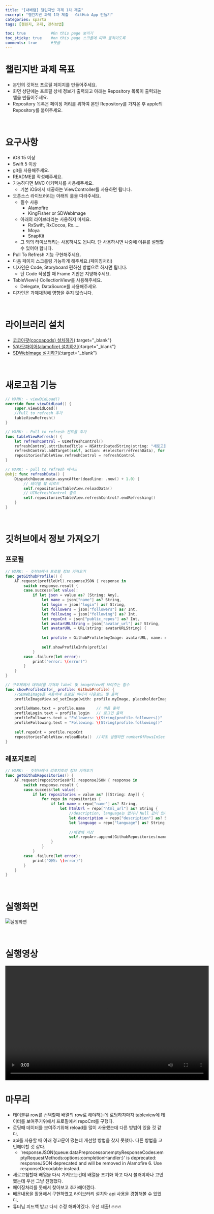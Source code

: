 ```yaml
---
title: "[내배캠] 챌린지반 과제 1차 제출"
excerpt: "챌린지반 과제 1차 제출 - GitHub App 만들기" 
categories: sparta
tags: [챌린지, 과제, 깃허브앱]

toc: true           #On this page 보이기 
toc_sticky: true    #on this page 스크롤에 따라 움직이도록 
comments: true      #댓글
---
```


# 챌린지반 과제 목표 
- 본인의 깃허브 프로필 페이지를 만들어주세요. 
- 화면 상단에는 프로필 상세 정보가 출력되고 아래는 Repository 목록이 출력되는 앱을 만들어주세요. 
- Repository 목록은 페이징 처리를 위하여 본인 Repository를 가져온 후 apple의 Repository를 붙여주세요. 

<br>

# 요구사항 
- iOS 15 이상 
- Swift 5 이상 
- git을 사용해주세요. 
- README를 작성해주세요. 
- 가능하다면 MVC 아키텍처를 사용해주세요. 
    - 기본 iOS에서 제공하는 ViewController를 사용하면 됩니다. 
- 오픈소스 라이브러리는 아래의 룰을 따라주세요. 
    - 필수 사용 
        - Alamofire 
        - KingFisher or SDWebImage 
    - 아래의 라이브러리는 사용하지 마세요.
        - RxSwift, RxCocoa, Rx..... 
        - Moya
        - SnapKit 
    - 그 외의 라이브러리는 사용하셔도 됩니다. 단 사용하시면 나중에 이유를 설명할 수 있어야 합니다.
- Pull To Refresh 기능 구현해주세요. 
- 다음 페이지 스크롤링 가능하게 해주세요.(페이징처리)
- 디자인은 Code, Storyboard 편하신 방법으로 하시면 됩니다. 
    - 단 Code 작성할 때 Frame 기반은 지양해주세요. 
- TableView나 CollectionView를 사용해주세요. 
    - Delegate, DataSource를 사용해주세요. 
- 디자인은 과제채점에 영향을 주지 않습니다. 

<br>

# 라이브러리 설치 
- [코코아팟(cocoapods) 설치하기](https://limlogging.github.io/UIKit/cocoapods/){:target="_blank"} 
- [알라모파이어(alamofire) 설치하기](https://limlogging.github.io/UIKit/alamofire/){:target="_blank"} 
- [SDWebImage 설치하기](https://limlogging.github.io/UIKit/SDWebImage/){:target="_blank"} 

<br>

# 새로고침 기능 

```swift 
// MARK: - viewDidLoad()
override func viewDidLoad() {
    super.viewDidLoad()
    //Pull to refresh 추가
    tableViewRefresh()
}

// MARK: - Pull to refresh 컨트롤 추가
func tableViewRefresh() {
    let refreshControl = UIRefreshControl()
    refreshControl.attributedTitle = NSAttributedString(string: "새로고침")
    refreshControl.addTarget(self, action: #selector(refreshData), for: .valueChanged)
    repositoriesTableView.refreshControl = refreshControl
}

// MARK: - pull to refresh 메서드
@objc func refreshData() {
    DispatchQueue.main.asyncAfter(deadline: .now() + 1.0) {
        // 테이블 뷰 리로드
        self.repositoriesTableView.reloadData()
        // UIRefreshControl 종료
        self.repositoriesTableView.refreshControl?.endRefreshing()
    }
}
```

<br>

# 깃허브에서 정보 가져오기 
## 프로필 
```swift 
// MARK: - 깃허브에서 프로필 정보 가져오기
func getGithubProfile() {
    AF.request(profileUrl).responseJSON { response in
        switch response.result {
        case.success(let value):
            if let json = value as? [String: Any],
                let name = json["name"] as? String,
                let login = json["login"] as? String,
                let followers = json["followers"] as? Int,
                let following = json["following"] as? Int,
                let repoCnt = json["public_repos"] as? Int,
                let avatarURLString = json["avatar_url"] as? String,
                let avatarURL = URL(string: avatarURLString) {
                
                let profile = GithubProfile(myImage: avatarURL, name: name, login: login, followers: followers, following: following, repoCnt: repoCnt)
                
                self.showProfileInfo(profile)                    
            }
        case .failure(let error):
            print("error: \(error)")
        }
    }
}

// 구조체에서 데이터를 가져와 label 및 imageView에 보여주는 함수
func showProfileInfo(_ profile: GithubProfile) {
    //SDWebImage를 사용하여 프로필 이미지 다운로드 및 출력
    profileImageView.sd_setImage(with: profile.myImage, placeholderImage: nil, options: [], completed: nil)
    
    profileName.text = profile.name     // 이름 출력
    profileLogin.text = profile.login   // 로그인 출력
    profileFollowers.text = "Followers: \(String(profile.followers))"   //followers
    profileFollowing.text = "Following: \(String(profile.following))"   //following
    
    self.repoCnt = profile.repoCnt
    repositoriesTableView.reloadData()  //최초 실행하면 numberOfRowsInSection를 먼저 실행하고 깃허브 데이터를 받아와서 row 수가 0임, row수를 깃허브 repo수 만큼 보이도록 새로고침 추가
}
```

## 레포지토리 

```swift 
// MARK: - 깃허브에서 리포지토리 정보 가져오기
func getGithubRepositories() {
    AF.request(repositoriesUrl).responseJSON { response in
        switch response.result {
        case.success(let value):
            if let repositories = value as? [[String: Any]] {
                for repo in repositories {
                    if let name = repo["name"] as? String,
                        let htmlUrl = repo["html_url"] as? String {
                            //description, language는 없거나 Null 값이 있어서 닐 코얼레싱 추가
                            let description = repo["description"] as? String ?? ""
                            let language = repo["language"] as? String ?? ""
                            
                            //배열에 저장
                            self.repoArr.append(GithubRepositories(name: name, htmlUrl: htmlUrl, description: description, language: language))
                    }
                }
            }
        case .failure(let error):
            print("에러: \(error)")
        }
    }
}
```

<br>

# 실행화면 
![실행화면](../../assets/images/categories/sparta/2024-04-12-챌린지반과제1-1.png)  

<br>

# 실행영상
<video width="640" height="360" controls>
    <source src="../../assets/video/categories/sparta/2024-04-12-챌린지반과제1-1.mov" type="video/mp4">
</video>  

<br>

# 마무리
- 테이블뷰 row를 선택할때 배열의 row로 해야하는데 로딩하자마자 tableview에 데이터를 보여주기위해서 프로필에서 repoCnt를 구했다. 
- 로딩때 데이터를 보여주기위해 reload를 많이 사용했는데 다른 방법이 있을 것 같다. 
- api를 사용할 때 아래 경고문이 떴는데 개선할 방법을 찾지 못했다. 다른 방법을 고민해야할 것 같다. 
    - 'responseJSON(queue:dataPreprocessor:emptyResponseCodes:emptyRequestMethods:options:completionHandler:)' is deprecated: responseJSON deprecated and will be removed in Alamofire 6. Use responseDecodable instead.  
- 새로고침할때 배열을 다시 가져오는건데 배열을 초기화 하고 다시 불러야하나 고민했는데 우선 그냥 진행했다. 
- 페이징처리를 못해서 찾아보고 추가해야겠다.  
- 배운내용을 활용해서 구현하였고 라이브러리 설치와 api 사용을 경험해볼 수 있었다. 
- 튜터님 피드백 받고 다시 수정 해봐야겠다. 우선 제출! 🔥🔥🔥
